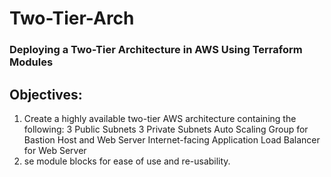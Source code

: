 # Two-Tier-Arch
### Deploying a Two-Tier Architecture in AWS Using Terraform Modules
## Objectives:
1) Create a highly available two-tier AWS architecture containing the following:
3 Public Subnets
3 Private Subnets
Auto Scaling Group for Bastion Host and Web Server
Internet-facing Application Load Balancer for Web Server
2) se module blocks for ease of use and re-usability.
